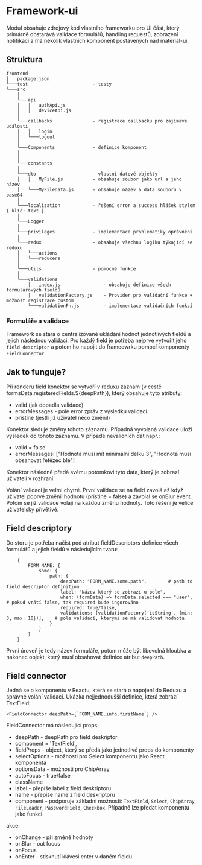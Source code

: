 # Framework-ui

Modul obsahuje zdrojový kód vlastního frameworku pro UI část, který primárně obstarává validace formulářů, handling requestů, zobrazení notifikací a má několik vlastních komponent postavených nad material-ui.

## Struktura
```
frontend
│   package.json
└───test                        - testy
└───src
    │
    └───api
    │   │   authApi.js
    │   │   deviceApi.js
    │   
    └───callbacks               - registrace callbacku pro zajímavé události
    │   │   login
    │   └───logout
    │
    └───Components              - definice komponent
    │                           
    │   
    └───constants
    │   
    └───dto                     - vlastní datové objekty
    │   │   MyFile.js           - obsahuje soubor jako url a jeho název
    │   └───MyFileData.js       - obsahuje název a data souboru v base64
    │   
    └───localization            - řešení error a success hlášek stylem { klíč: text }
    │
    └───Logger
    │   
    └───privileges              - implementace problematiky oprávnění
    │   
    └───redux                   - obsahuje všechnu logiku týkající se reduxu
    │   └───actions
    │   └───reducers
    │   
    └───utils                   - pomocné funkce
    │   
    └───validations
        │   index.js                - obsahuje definice všech formulářových fieldů
        │   validationFactory.js    - Provider pro validační funkce + možnost registrace custom
        └───validationFn.js         - implementace validačních funkcí
```

### Formuláře a validace
Framework se stárá o centralizované ukládání hodnot jednotlivých fieldů a jejich následnou validaci. Pro každý field je potřeba nejprve vytvořit jeho `field descriptor` a potom ho napojit do frameowrku pomocí komponenty `FieldConnector`.

## Jak to funguje?
Při renderu field konektor se vytvoří v reduxu záznam (v cestě formsData.registeredFields.${deepPath}), který obsahuje tyto atributy:
* valid (jak dopadla validace)
* errorMessages - pole error zpráv z výsledku validací.
* pristine (jestli již uživatel něco změnil)

Konektor sleduje změny tohoto záznamu. Případná vyvolaná validace uloží výsledek do tohoto záznamu. V případě nevalidních dat např.:
* valid = false
* errorMessages: ["Hodnota musí mít minimální délku 3", "Hodnota musí obsahovat řetězec ble"]

Konektor následně předá svému potomkovi tyto data, který je zobrazí uživateli v rozhraní.

Volání validací je velmi chytré. První validace se na field zavolá až když uživatel poprvé změnil hodnotu (pristine = false) a zavolal se onBlur event. Potom se již validace volají na každou změnu hodnoty. Toto řešení je velice uživatelsky přívětivé.

## Field descriptory
Do storu je potřeba načíst pod atribut fieldDescriptors definice všech formulářů a jejich fieldů v následujícím tvaru:
```
    {
        FORM_NAME: {
            some: {
                path: {
                    deepPath: "FORM_NAME.some.path",        # path to field descriptor definition
                    label: "Název který se zobrazí u pole",
                    when: (formData) => formData.selected === "user",   # pokud vrátí false, tak required bude ingorováno
                    required: true/false,
                    validations: [validationFactory('isString', {min: 3, max: 10})],    # pole validací, kterými se má validovat hodnota
                }
            }
        }
    }
```
První úroveň je tedy název formuláře, potom může být libovolná hloubka a nakonec objekt, který musí obsahovat definice atribut `deepPath`.

## Field connector
Jedná se o komponentu v Reactu, která se stará o napojení do Reduxu a správné volání validací. Ukázka nejjednodušší definice, která zobrazí TextField:
```
<FieldConnector deepPath={`FORM_NAME.info.firstName`} />
```
FieldConnector má následující props:
* deepPath - deepPath pro field deskriptor
* component = 'TextField',
* fieldProps - object, který se předá jako jednotlivé props do komponenty
* selectOptions - možnosti pro Select komponentu jako React komponenta
* optionsData - možnosti pro ChipArray
* autoFocus - true/false
* className
* label - přepíše label z field deskriptoru
* name - přepíše name z  field deskriptoru
* component - podporuje základní možnosti:
`TextField`, `Select`, `ChipArray`, `FileLoader`, `PasswordField`, `Checkbox`. Případně lze předat komponentu jako funkci

akce:
* onChange - při změně hodnoty
* onBlur - out focus
* onFocus
* onEnter - stisknutí klávesi enter v daném fieldu